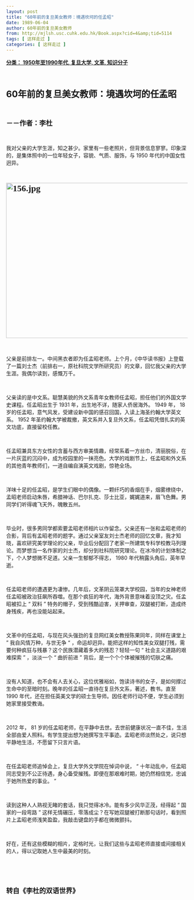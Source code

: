 ```yaml
---
layout: post
title: "60年前的复旦美女教师：境遇坎坷的任孟昭"
date: 1989-06-04
author: 60年前的复旦美女教师
from: http://mjlsh.usc.cuhk.edu.hk/Book.aspx?cid=4&amp;tid=5114
tags: [ 这样走过 ]
categories: [ 这样走过 ]
---
```


<div style="margin: 15px 10px 10px 0px;">
<div>
<span id="ctl00_ContentPlaceHolder1_chapter1_SubjectLabel" style="font-weight:bold;text-decoration:underline;">
   分类： 1950年至1990年代, 复旦大学, 文革, 知识分子
  </span>
</div>
<p class="p1">
<b>
<font size="5">
<span class="s1">
</span>
<br/>
</font>
</b>
</p>
<p class="p2">
<b>
<font size="5">
<span class="s1" style="">
     60年前的复旦美女教师：境遇坎坷的任孟昭
    </span>
</font>
</b>
</p>
<p class="p1">
<b>
<font size="4">
<span class="s1">
</span>
<br/>
</font>
</b>
</p>
<p class="p2">
<span class="s1">
<b>
<font size="4">
     －－作者：李杜
    </font>
</b>
</span>
</p>
<p class="p1">
<span class="s1">
</span>
<br/>
</p>
<p class="p2">
<span class="s1">
   我对父亲的大学生涯，知之甚少。家里有一些老照片，但背景信息寥寥。印象深的，是集体照中的一位年轻女子，容貌、气质、服饰，与
  </span>
<span class="s2">
   1950
  </span>
<span class="s1">
   年代的中国女性迥异。
  </span>
</p>
<p class="p1">
<span class="s1">
</span>
<br/>
</p>
<p class="p3">
<b style='font-family: "PingFang SC";'>
<font size="5">
<span class="s2">
<font size="5">
<img alt="156.jpg" border="0" height="421" src="http://mjlsh.usc.cuhk.edu.hk/medias/contents/5114/156.jpg" width="550"/>
</font>
</span>
</font>
</b>
</p>
<p class="p1">
<span class="s1">
</span>
<br/>
</p>
<p class="p2">
<span class="s1">
   父亲是前排左一。中间黑衣者即为任孟昭老师。上个月，《中华读书报》上登载了一篇刘士杰（前排右一，原社科院文学所研究员）的文章，回忆我父亲的大学生涯。我偶尔读到，感慨万千。
  </span>
</p>
<p class="p1">
<span class="s1">
</span>
<br/>
</p>
<p class="p2">
<span class="s1">
   父亲读的是中文系。聪慧美貌的外文系青年女教师任孟昭，担任他们的外国文学史课程。任孟昭出生于
  </span>
<span class="s2">
   1931
  </span>
<span class="s1">
   年，出生地不详，随家人侨居海外。
  </span>
<span class="s2">
   1949
  </span>
<span class="s1">
   年，
  </span>
<span class="s2">
   18
  </span>
<span class="s1">
   岁的任孟昭，意气风发，受建设新中国的感召回国，入读上海圣约翰大学英文系。
  </span>
<span class="s2">
   1952
  </span>
<span class="s1">
   年圣约翰大学被裁撤，英文系并入复旦外文系，任孟昭凭借扎实的英文功底，直接留校任教。
  </span>
</p>
<p class="p1">
<span class="s1">
</span>
<br/>
</p>
<p class="p2">
<span class="s1">
   任孟昭兼具东方女性的含蓄与西方审美情趣，经常系着一方丝巾，清丽脱俗，在一片灰蓝的沉闷中，成为校园里的一抹亮色。大学的戏剧节上，任孟昭和外文系的其他青年教师们，一道自编自演英文戏剧，惊艳全场。
  </span>
</p>
<p class="p1">
<span class="s1">
</span>
<br/>
</p>
<p class="p2">
<span class="s1">
   洋味十足的任孟昭，是学生们眼中的偶像。一颗纤巧的香烟在手，烟雾缭绕中，孟昭老师启动朱唇，希腊神话、巴尔扎克、莎士比亚，娓娓道来，眉飞色舞。男同学们听得魂飞天外，魄散五州。
  </span>
</p>
<p class="p1">
<span class="s1">
</span>
<br/>
</p>
<p class="p2">
<span class="s1">
   毕业时，很多男同学都索要孟昭老师相片以作留念。父亲还有一张和孟昭老师的合影，背后有孟昭老师的题字。通过父亲室友刘士杰老师的回忆文章，我才知晓，喜欢研究美学理论的父亲，毕业后分配回了老家一所建筑专科学校教马列理论。而梦想当一名作家的刘士杰，却分到社科院研究理论。在冰冷的计划体制之下，个人梦想微不足道。父亲一生郁郁不得志，
  </span>
<span class="s2">
   1980
  </span>
<span class="s1">
   年代稍露头角后，英年早逝。
  </span>
</p>
<p class="p1">
<span class="s1">
</span>
<br/>
</p>
<p class="p2">
<span class="s1">
   任孟昭老师的遭遇更为凄惨。几年后，文革阴云笼罩大学校园，当年的女神老师任孟昭被政治狂飙所吞噬。在那个疯狂的年代，海外背景意味着没顶之灾。任孟昭被扣上
  </span>
<span class="s2">
   “
  </span>
<span class="s1">
   双料
  </span>
<span class="s2">
   ”
  </span>
<span class="s1">
   特务的帽子，受到残酷迫害，关押审查，双腿被打断，造成终身残疾，再也没能站起来。
  </span>
</p>
<p class="p1">
<span class="s1">
</span>
<br/>
</p>
<p class="p2">
<span class="s1">
   文革中的任孟昭，与现在风头强劲的复旦网红美女教授陈果同年，同样在课堂上
  </span>
<span class="s2">
   ”
  </span>
<span class="s1">
   我自风情万种，与世无争
  </span>
<span class="s2">
   “
  </span>
<span class="s1">
   ，命运却迥异。能把这样的知性美女双腿打残，需要何种疯狂与残暴？这个民族潜藏着多大的残忍？轻轻一句
  </span>
<span class="s2">
   “
  </span>
<span class="s1">
   社会主义道路的艰难探索
  </span>
<span class="s2">
   ”
  </span>
<span class="s1">
   ，淡淡一个
  </span>
<span class="s2">
   “
  </span>
<span class="s1">
   曲折前进
  </span>
<span class="s2">
   ”
  </span>
<span class="s1">
   背后，是一个个个体被摧残的切肤之痛。
  </span>
</p>
<p class="p1">
<span class="s1">
</span>
<br/>
</p>
<p class="p2">
<span class="s1">
   没有人知道，也不会有人去关心，这位优雅裕如，饱读诗书的女子，是如何撑过生命中的至暗时刻。晚年的任孟昭一直待在复旦外文系，著述，教书。直至
  </span>
<span class="s2">
   1990
  </span>
<span class="s1">
   年代，还在担任英美文学的硕士生导师。因任老师行动不便，学生必须到她家里接受教诲。
  </span>
</p>
<p class="p1">
<span class="s1">
</span>
<br/>
</p>
<p class="p2">
<span class="s2">
   2012
  </span>
<span class="s1">
   年，
  </span>
<span class="s2">
   81
  </span>
<span class="s1">
   岁的任孟昭老师，在平静中去世。去世前健康状况一直不佳，生活全部由爱人照料。有学生提出想为她撰写生平事迹。孟昭老师淡然处之，说只想平静地生活，不愿留下只言片语。
  </span>
</p>
<p class="p1">
<span class="s1">
</span>
<br/>
</p>
<p class="p2">
<span class="s1">
   在任孟昭老师追悼会上，复旦大学外文学院在悼词中说，
  </span>
<span class="s2">
   “
  </span>
<span class="s1">
   十年动乱中，任孟昭同志受到不公正待遇，身心备受摧残。即便在那艰难时期，她仍然相信党，忠诚于她所热爱的事业。
  </span>
<span class="s2">
   ”
  </span>
</p>
<p class="p1">
<span class="s1">
</span>
<br/>
</p>
<p class="p2">
<span class="s1">
   读到这种人人熟视无睹的套话，我只觉得冰冷。能有多少风华正茂，经得起
  </span>
<span class="s2">
   “
  </span>
<span class="s1">
   国家的一段弯路
  </span>
<span class="s2">
   ”
  </span>
<span class="s1">
   这样无情碾压，零落成尘？在写她双腿被打断那句话时，看到照片上孟昭老师浅笑盈盈，我敲击键盘的手都在微微颤抖。
  </span>
</p>
<p class="p1">
<span class="s1">
</span>
<br/>
</p>
<p class="p2">
<span class="s1">
   好在，还有这些模糊的相片，定格时光，让我们这些与孟昭老师直接或间接相关的人，得以记取她人生中最美的时刻。
  </span>
</p>
<p class="p1">
<b>
<font size="4">
<span class="s1">
</span>
<br/>
</font>
</b>
</p>
<p class="p1">
<b>
<font size="4">
<span class="s1">
</span>
<br/>
</font>
</b>
</p>
<p class="p2">
<span class="s1">
<b>
<font size="4">
     转自《李杜的双语世界》
    </font>
</b>
</span>
</p>
</div>
